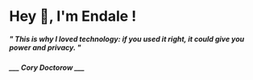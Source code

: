 <h1 title="head"> Hey 👋, I'm Endale !</h1>

**<h5><i>" This is why I loved technology: if you used it right, it could give you power and privacy. "</i></h5>**

*<b>___ Cory Doctorow ___</b>*
